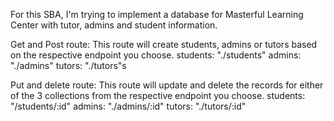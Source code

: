 For this SBA, I'm trying to implement a database for Masterful Learning Center with tutor, admins and student information. 


Get and Post route: This route will create students, admins or tutors based on the respective endpoint you choose. 
students: "./students" 
admins: "./admins"
tutors: "./tutors"s

Put and delete route: This route will update and delete the records for either of the 3 collections from the respective endpoint you choose. 
students: "/students/:id" 
admins: "./admins/:id"
tutors: "./tutors/:id"